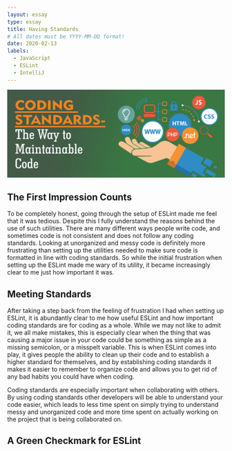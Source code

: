 ```yaml
---
layout: essay
type: essay
title: Having Standards
# All dates must be YYYY-MM-DD format!
date: 2020-02-13
labels:
  - JavaScript
  - ESLint
  - IntelliJ
---
```


<img class="ui image" src="../images/codingstandards.png">

## The First Impression Counts

To be completely honest, going through the setup of ESLint made me feel that it was tedious. Despite this I fully understand the reasons behind the use of such utilities. There are many different ways people write code, and sometimes code is not consistent and does not follow any coding standards. Looking at unorganized and messy code is definitely more frustrating than setting up the utilities needed to make sure code is formatted in line with coding standards. So while the initial frustration when setting up the ESLint made me wary of its utility, it became increasingly clear to me just how important it was.

## Meeting Standards

After taking a step back from the feeling of frustration I had when setting up ESLint, it is abundantly clear to me how useful ESLint and how important coding standards are for coding as a whole. While we may not like to admit it, we all make mistakes, this is especially clear when the thing that was causing a major issue in your code could be something as simple as a missing semicolon, or a misspelt variable. This is when ESLint comes into play, it gives people the ability to clean up their code and to establish a higher standard for themselves, and by establishing coding standards it makes it easier to remember to organize code and allows you to get rid of any bad habits you could have when coding.

Coding standards are especially important when collaborating with others. By using coding standards other developers will be able to understand your code easier, which leads to less time spent on simply trying to understand messy and unorganized code and more time spent on actually working on the project that is being collaborated on. 

## A Green Checkmark for ESLint
